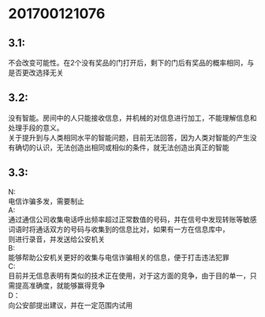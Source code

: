 201700121076
====
3.1:
----
不会改变可能性。在2个没有奖品的门打开后，剩下的门后有奖品的概率相同，与是否更改选择无关<br>

3.2:
----
没有智能。房间中的人只能接收信息，并机械的对信息进行加工，不能理解信息和处理手段的意义。<br>
关于提升到与人类相同水平的智能问题，目前无法回答，因为人类对智能的产生没有确切的认识，无法创造出相同或相似的条件，就无法创造出真正的智能<br>

3.3:
----
N:<br>
电信诈骗多发，需要制止<br>
A:<br>
通过通信公司收集电话呼出频率超过正常数值的号码，并在信号中发现转账等敏感词语时将通话双方的号码与收集到的信息比对，如果有一方在信息库中，<br>
则进行录音，并发送给公安机关<br>
B:<br>
能够帮助公安机关更好的收集与电信诈骗相关的信息，便于打击违法犯罪<br>
C:<br>
目前并无信息表明有类似的技术正在使用，对于这方面的竞争，由于目的单一，只需提高准确度，就能够赢得竞争<br>
D：<br>
向公安部提出建议，并在一定范围内试用
